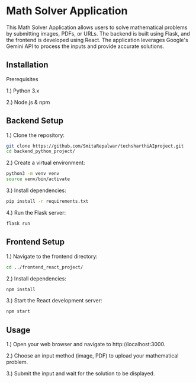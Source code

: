 

# Math Solver Application

This Math Solver Application allows users to solve mathematical problems by submitting images, PDFs, or URLs. The backend is built using Flask, and the frontend is developed using React. The application leverages Google's Gemini API to process the inputs and provide accurate solutions.




## Installation
Prerequisites

1.) Python 3.x

2.) Node.js & npm


## Backend Setup

1.) Clone the repository:

```bash
git clone https://github.com/SmitaRepalwar/techsharthiAIproject.git
cd backend_python_project/

```

2.) Create a virtual environment:

```bash
python3 -m venv venv
source venv/bin/activate

```

3.) Install dependencies:

```bash
pip install -r requirements.txt

```

4.) Run the Flask server:

```bash
flask run

```

## Frontend Setup
1.) Navigate to the frontend directory:

```bash
cd ../frontend_react_project/

```
2.) Install dependencies:
 ```bash
npm install

```
3.) Start the React development server:
```bash
npm start

```

## Usage

1.) Open your web browser and navigate to http://localhost:3000.
 
2.) Choose an input method (image, PDF) to upload your     mathematical problem.

3.) Submit the input and wait for the solution to be displayed.
